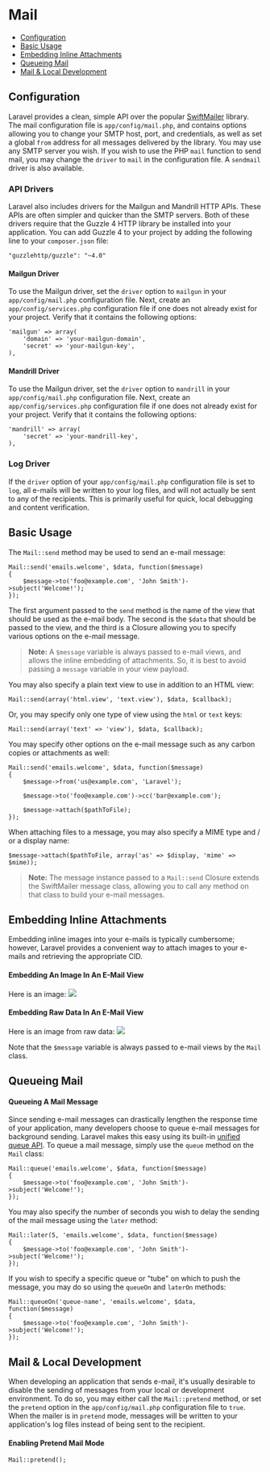 # Mail

* [Configuration](mail.md#configuration)
* [Basic Usage](mail.md#basic-usage)
* [Embedding Inline Attachments](mail.md#embedding-inline-attachments)
* [Queueing Mail](mail.md#queueing-mail)
* [Mail & Local Development](mail.md#mail-and-local-development)

## Configuration

Laravel provides a clean, simple API over the popular [SwiftMailer](http://swiftmailer.org) library. The mail configuration file is `app/config/mail.php`, and contains options allowing you to change your SMTP host, port, and credentials, as well as set a global `from` address for all messages delivered by the library. You may use any SMTP server you wish. If you wish to use the PHP `mail` function to send mail, you may change the `driver` to `mail` in the configuration file. A `sendmail` driver is also available.

### API Drivers

Laravel also includes drivers for the Mailgun and Mandrill HTTP APIs. These APIs are often simpler and quicker than the SMTP servers. Both of these drivers require that the Guzzle 4 HTTP library be installed into your application. You can add Guzzle 4 to your project by adding the following line to your `composer.json` file:

```text
"guzzlehttp/guzzle": "~4.0"
```

#### Mailgun Driver

To use the Mailgun driver, set the `driver` option to `mailgun` in your `app/config/mail.php` configuration file. Next, create an `app/config/services.php` configuration file if one does not already exist for your project. Verify that it contains the following options:

```text
'mailgun' => array(
    'domain' => 'your-mailgun-domain',
    'secret' => 'your-mailgun-key',
),
```

#### Mandrill Driver

To use the Mailgun driver, set the `driver` option to `mandrill` in your `app/config/mail.php` configuration file. Next, create an `app/config/services.php` configuration file if one does not already exist for your project. Verify that it contains the following options:

```text
'mandrill' => array(
    'secret' => 'your-mandrill-key',
),
```

### Log Driver

If the `driver` option of your `app/config/mail.php` configuration file is set to `log`, all e-mails will be written to your log files, and will not actually be sent to any of the recipients. This is primarily useful for quick, local debugging and content verification.

## Basic Usage

The `Mail::send` method may be used to send an e-mail message:

```text
Mail::send('emails.welcome', $data, function($message)
{
    $message->to('foo@example.com', 'John Smith')->subject('Welcome!');
});
```

The first argument passed to the `send` method is the name of the view that should be used as the e-mail body. The second is the `$data` that should be passed to the view, and the third is a Closure allowing you to specify various options on the e-mail message.

> **Note:** A `$message` variable is always passed to e-mail views, and allows the inline embedding of attachments. So, it is best to avoid passing a `message` variable in your view payload.

You may also specify a plain text view to use in addition to an HTML view:

```text
Mail::send(array('html.view', 'text.view'), $data, $callback);
```

Or, you may specify only one type of view using the `html` or `text` keys:

```text
Mail::send(array('text' => 'view'), $data, $callback);
```

You may specify other options on the e-mail message such as any carbon copies or attachments as well:

```text
Mail::send('emails.welcome', $data, function($message)
{
    $message->from('us@example.com', 'Laravel');

    $message->to('foo@example.com')->cc('bar@example.com');

    $message->attach($pathToFile);
});
```

When attaching files to a message, you may also specify a MIME type and / or a display name:

```text
$message->attach($pathToFile, array('as' => $display, 'mime' => $mime));
```

> **Note:** The message instance passed to a `Mail::send` Closure extends the SwiftMailer message class, allowing you to call any method on that class to build your e-mail messages.

## Embedding Inline Attachments

Embedding inline images into your e-mails is typically cumbersome; however, Laravel provides a convenient way to attach images to your e-mails and retrieving the appropriate CID.

#### Embedding An Image In An E-Mail View

 Here is an image: ![](https://github.com/bryantyan/laravel4.2docs/tree/f12ffb53f9f16c3968c58e9dd508247dc98deb70/%3C?php%20echo%20$message-%3Eembed%28$pathToFile%29;%20?%3E)

#### Embedding Raw Data In An E-Mail View

 Here is an image from raw data: ![](https://github.com/bryantyan/laravel4.2docs/tree/f12ffb53f9f16c3968c58e9dd508247dc98deb70/%3C?php%20echo%20$message-%3EembedData%28$data,%20$name%29;%20?%3E)

Note that the `$message` variable is always passed to e-mail views by the `Mail` class.

## Queueing Mail

#### Queueing A Mail Message

Since sending e-mail messages can drastically lengthen the response time of your application, many developers choose to queue e-mail messages for background sending. Laravel makes this easy using its built-in [unified queue API](https://github.com/bryantyan/laravel4.2docs/tree/f12ffb53f9f16c3968c58e9dd508247dc98deb70/docs/queues/README.md). To queue a mail message, simply use the `queue` method on the `Mail` class:

```text
Mail::queue('emails.welcome', $data, function($message)
{
    $message->to('foo@example.com', 'John Smith')->subject('Welcome!');
});
```

You may also specify the number of seconds you wish to delay the sending of the mail message using the `later` method:

```text
Mail::later(5, 'emails.welcome', $data, function($message)
{
    $message->to('foo@example.com', 'John Smith')->subject('Welcome!');
});
```

If you wish to specify a specific queue or "tube" on which to push the message, you may do so using the `queueOn` and `laterOn` methods:

```text
Mail::queueOn('queue-name', 'emails.welcome', $data, function($message)
{
    $message->to('foo@example.com', 'John Smith')->subject('Welcome!');
});
```

## Mail & Local Development

When developing an application that sends e-mail, it's usually desirable to disable the sending of messages from your local or development environment. To do so, you may either call the `Mail::pretend` method, or set the `pretend` option in the `app/config/mail.php` configuration file to `true`. When the mailer is in `pretend` mode, messages will be written to your application's log files instead of being sent to the recipient.

#### Enabling Pretend Mail Mode

```text
Mail::pretend();
```

